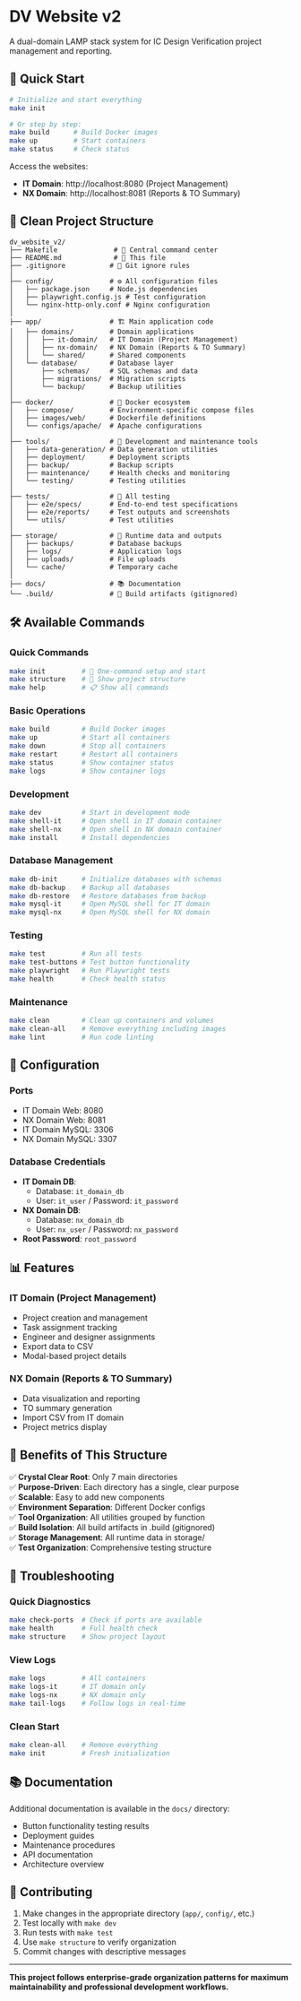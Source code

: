 # DV Website v2

A dual-domain LAMP stack system for IC Design Verification project management and reporting.

## 🚀 Quick Start

```bash
# Initialize and start everything
make init

# Or step by step:
make build      # Build Docker images
make up         # Start containers
make status     # Check status
```

Access the websites:
- **IT Domain**: http://localhost:8080 (Project Management)
- **NX Domain**: http://localhost:8081 (Reports & TO Summary)

## 📁 Clean Project Structure

```
dv_website_v2/
├── Makefile              # 🎯 Central command center
├── README.md             # 📖 This file
├── .gitignore           # 🚫 Git ignore rules
│
├── config/              # ⚙️ All configuration files
│   ├── package.json     # Node.js dependencies
│   ├── playwright.config.js # Test configuration
│   └── nginx-http-only.conf # Nginx configuration
│
├── app/                 # 🏗️ Main application code
│   ├── domains/         # Domain applications
│   │   ├── it-domain/   # IT Domain (Project Management)
│   │   ├── nx-domain/   # NX Domain (Reports & TO Summary)
│   │   └── shared/      # Shared components
│   └── database/        # Database layer
│       ├── schemas/     # SQL schemas and data
│       ├── migrations/  # Migration scripts
│       └── backup/      # Backup utilities
│
├── docker/              # 🐳 Docker ecosystem
│   ├── compose/         # Environment-specific compose files
│   ├── images/web/      # Dockerfile definitions
│   └── configs/apache/  # Apache configurations
│
├── tools/               # 🔧 Development and maintenance tools
│   ├── data-generation/ # Data generation utilities
│   ├── deployment/      # Deployment scripts
│   ├── backup/          # Backup scripts
│   ├── maintenance/     # Health checks and monitoring
│   └── testing/         # Testing utilities
│
├── tests/               # 🧪 All testing
│   ├── e2e/specs/       # End-to-end test specifications
│   ├── e2e/reports/     # Test outputs and screenshots
│   └── utils/           # Test utilities
│
├── storage/             # 💾 Runtime data and outputs
│   ├── backups/         # Database backups
│   ├── logs/            # Application logs
│   ├── uploads/         # File uploads
│   └── cache/           # Temporary cache
│
├── docs/                # 📚 Documentation
└── .build/              # 🚮 Build artifacts (gitignored)
```

## 🛠️ Available Commands

### Quick Commands
```bash
make init         # 🚀 One-command setup and start
make structure    # 📁 Show project structure  
make help         # 📋 Show all commands
```

### Basic Operations
```bash
make build        # Build Docker images
make up           # Start all containers
make down         # Stop all containers
make restart      # Restart all containers
make status       # Show container status
make logs         # Show container logs
```

### Development
```bash
make dev          # Start in development mode
make shell-it     # Open shell in IT domain container
make shell-nx     # Open shell in NX domain container
make install      # Install dependencies
```

### Database Management
```bash
make db-init      # Initialize databases with schemas
make db-backup    # Backup all databases
make db-restore   # Restore databases from backup
make mysql-it     # Open MySQL shell for IT domain
make mysql-nx     # Open MySQL shell for NX domain
```

### Testing
```bash
make test         # Run all tests
make test-buttons # Test button functionality
make playwright   # Run Playwright tests
make health       # Check health status
```

### Maintenance
```bash
make clean        # Clean up containers and volumes
make clean-all    # Remove everything including images
make lint         # Run code linting
```

## 🔧 Configuration

### Ports
- IT Domain Web: 8080
- NX Domain Web: 8081  
- IT Domain MySQL: 3306
- NX Domain MySQL: 3307

### Database Credentials
- **IT Domain DB**: 
  - Database: `it_domain_db`
  - User: `it_user` / Password: `it_password`
- **NX Domain DB**:
  - Database: `nx_domain_db`
  - User: `nx_user` / Password: `nx_password`
- **Root Password**: `root_password`

## 📊 Features

### IT Domain (Project Management)
- Project creation and management
- Task assignment tracking
- Engineer and designer assignments
- Export data to CSV
- Modal-based project details

### NX Domain (Reports & TO Summary)
- Data visualization and reporting
- TO summary generation
- Import CSV from IT domain
- Project metrics display

## 🎯 Benefits of This Structure

✅ **Crystal Clear Root**: Only 7 main directories  
✅ **Purpose-Driven**: Each directory has a single, clear purpose  
✅ **Scalable**: Easy to add new components  
✅ **Environment Separation**: Different Docker configs  
✅ **Tool Organization**: All utilities grouped by function  
✅ **Build Isolation**: All build artifacts in .build (gitignored)  
✅ **Storage Management**: All runtime data in storage/  
✅ **Test Organization**: Comprehensive testing structure  

## 🚨 Troubleshooting

### Quick Diagnostics
```bash
make check-ports  # Check if ports are available
make health       # Full health check
make structure    # Show project layout
```

### View Logs
```bash
make logs         # All containers
make logs-it      # IT domain only
make logs-nx      # NX domain only
make tail-logs    # Follow logs in real-time
```

### Clean Start
```bash
make clean-all    # Remove everything
make init         # Fresh initialization
```

## 📚 Documentation

Additional documentation is available in the `docs/` directory:
- Button functionality testing results
- Deployment guides  
- Maintenance procedures
- API documentation
- Architecture overview

## 🤝 Contributing

1. Make changes in the appropriate directory (`app/`, `config/`, etc.)
2. Test locally with `make dev`
3. Run tests with `make test`
4. Use `make structure` to verify organization
5. Commit changes with descriptive messages

---

**This project follows enterprise-grade organization patterns for maximum maintainability and professional development workflows.**